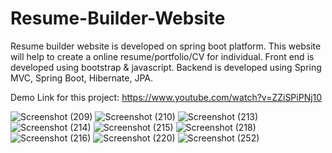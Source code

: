 # Resume-Builder-Website
Resume builder website is developed on spring boot platform. This website will help to create a online resume/portfolio/CV for individual.
Front end is developed using bootstrap & javascript.
Backend is developed using Spring MVC, Spring Boot, Hibernate, JPA.

Demo Link for this project: <a href="https://www.youtube.com/watch?v=ZZiSPiPNj10">https://www.youtube.com/watch?v=ZZiSPiPNj10</a>


![Screenshot (209)](https://user-images.githubusercontent.com/51437729/93593631-16d92780-f9d2-11ea-8c92-3a1dcfa1c21a.png)
![Screenshot (210)](https://user-images.githubusercontent.com/51437729/93593637-180a5480-f9d2-11ea-80d8-92bb8341d493.png)
![Screenshot (213)](https://user-images.githubusercontent.com/51437729/93593648-1e003580-f9d2-11ea-97a9-2d1f5b7b0512.png)
![Screenshot (214)](https://user-images.githubusercontent.com/51437729/93593651-1fc9f900-f9d2-11ea-9034-e6744662bcf6.png)
![Screenshot (215)](https://user-images.githubusercontent.com/51437729/93593653-20fb2600-f9d2-11ea-9547-f2dbee9d9045.png)
![Screenshot (218)](https://user-images.githubusercontent.com/51437729/93593656-222c5300-f9d2-11ea-96b4-9e2144eb3534.png)
![Screenshot (216)](https://user-images.githubusercontent.com/51437729/93593658-235d8000-f9d2-11ea-8cf1-96855b4f6f8d.png)
![Screenshot (220)](https://user-images.githubusercontent.com/51437729/93593663-25274380-f9d2-11ea-8027-92b55d5fba96.png)
![Screenshot (252)](https://user-images.githubusercontent.com/51437729/93593682-2d7f7e80-f9d2-11ea-8d89-1ded1d61ef74.png)
